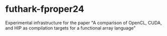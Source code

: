 # futhark-fproper24
Experimental infrastructure for the paper "A comparison of OpenCL, CUDA, and HIP as compilation targets   for a functional array language"
